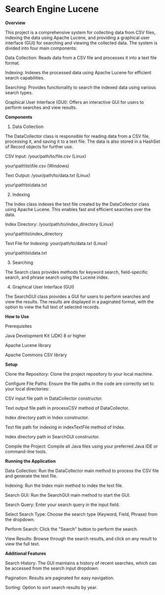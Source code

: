 ﻿# Search Engine Lucene

**Overview**

This project is a comprehensive system for collecting data from CSV files, indexing the data using Apache Lucene, and providing a graphical user interface (GUI) for searching and viewing the collected data. The system is divided into four main components:

  

Data Collection: Reads data from a CSV file and processes it into a text file format.

Indexing: Indexes the processed data using Apache Lucene for efficient search capabilities.

Searching: Provides functionality to search the indexed data using various search types.

Graphical User Interface (GUI): Offers an interactive GUI for users to perform searches and view results.

  

**Components**

1. Data Collection

The DataCollector class is responsible for reading data from a CSV file, processing it, and saving it to a text file. The data is also stored in a HashSet of Record objects for further use.

  

CSV Input: /your/path/to/file.csv (Linux)

your\\path\\to\\file.csv (Windows)

Text Output: /your/path/to/data.txt (Linux)

your\\path\\to\\data.txt

2. Indexing

The Index class indexes the text file created by the DataCollector class using Apache Lucene. This enables fast and efficient searches over the data.

  

Index Directory: /your/path/to/index_directory (Linux)

your\\path\\to\\index_directory

Text File for Indexing: your/path/to/data.txt (Linux)

your\\path\\to\\data.txt

3. Searching

The Search class provides methods for keyword search, field-specific search, and phrase search using the Lucene index.

  

4. Graphical User Interface (GUI)

The SearchGUI class provides a GUI for users to perform searches and view the results. The results are displayed in a paginated format, with the option to view the full text of selected records.

  

**How to Use**

Prerequisites

Java Development Kit (JDK) 8 or higher

Apache Lucene library

Apache Commons CSV library

  

**Setup**

Clone the Repository: Clone the project repository to your local machine.

Configure File Paths: Ensure the file paths in the code are correctly set to your local directories:

CSV input file path in DataCollector constructor.

Text output file path in processCSV method of DataCollector.

Index directory path in Index constructor.

Text file path for indexing in indexTextFile method of Index.

Index directory path in SearchGUI constructor.

Compile the Project: Compile all Java files using your preferred Java IDE or command-line tools.

  

**Running the Application**

Data Collection: Run the DataCollector main method to process the CSV file and generate the text file.

Indexing: Run the Index main method to index the text file.

Search GUI: Run the SearchGUI main method to start the GUI.

Search Query: Enter your search query in the input field.

Select Search Type: Choose the search type (Keyword, Field, Phrase) from the dropdown.

Perform Search: Click the "Search" button to perform the search.

View Results: Browse through the search results, and click on any result to view the full text.

  

**Additional Features**

Search History: The GUI maintains a history of recent searches, which can be accessed from the search input dropdown.

Pagination: Results are paginated for easy navigation.

Sorting: Option to sort search results by year.
